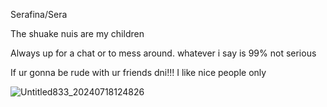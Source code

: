 Serafina/Sera

The shuake nuis are my children  

Always up for a chat or to mess around. whatever i say is 99% not serious

If ur gonna be rude with ur friends dni!!! I like nice people only

![Untitled833_20240718124826](https://github.com/user-attachments/assets/2cd9af35-35a9-4771-91c6-4debabc354c6)

